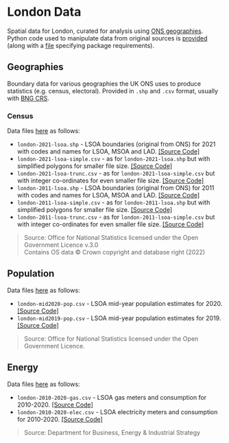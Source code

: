 # London Data
Spatial data for London, curated for analysis using [ONS geographies](https://www.ons.gov.uk/methodology/geography/ukgeographies). Python code used to manipulate data from original sources is [provided](https://github.com/jamesdamillington/london-data/tree/main/code) (along with a [file](https://github.com/jamesdamillington/london-data/blob/main/code/environment.yml) specifying package requirements).

## Geographies
Boundary data for various geographies the UK ONS uses to produce statistics (e.g. census, electoral). Provided in `.shp` and `.csv` format, usually with [BNG CRS](https://epsg.io/27700).

### Census
Data files [here](https://github.com/jamesdamillington/london-data/tree/main/data/geographies/census) as follows:
- `london-2021-lsoa.shp` - LSOA boundaries (original from ONS) for 2021 with codes and names for LSOA, MSOA and LAD. [[Source Code]](https://github.com/jamesdamillington/london-data/blob/main/code/london-census2021-geography.ipynb)   
- `london-2021-lsoa-simple.csv` - as for `london-2021-lsoa.shp` but with simplified polygons for smaller file size. [[Source Code]](https://github.com/jamesdamillington/london-data/blob/main/code/london-census2021-geography.ipynb)  
- `london-2021-lsoa-trunc.csv` - as for `london-2021-lsoa-simple.csv` but with integer co-ordinates for even smaller file size. [[Source Code]](https://github.com/jamesdamillington/london-data/blob/main/code/london-census2021-geography.ipynb)
- `london-2011-lsoa.shp` - LSOA boundaries (original from ONS) for 2011 with codes and names for LSOA, MSOA and LAD. [[Source Code]](https://github.com/jamesdamillington/london-data/blob/main/code/london-census2011-geography.ipynb)   
- `london-2011-lsoa-simple.csv` - as for `london-2011-lsoa.shp` but with simplified polygons for smaller file size. [[Source Code]](https://github.com/jamesdamillington/london-data/blob/main/code/london-census2011-geography.ipynb)  
- `london-2011-lsoa-trunc.csv` - as for `london-2011-lsoa-simple.csv` but with integer co-ordinates for even smaller file size. [[Source Code]](https://github.com/jamesdamillington/london-data/blob/main/code/london-census2011-geography.ipynb)

> Source: Office for National Statistics licensed under the Open Government Licence v.3.0  
Contains OS data © Crown copyright and database right (2022)

## Population
Data files [here](https://github.com/jamesdamillington/london-data/tree/main/data/population) as follows:
- `london-mid2020-pop.csv` - LSOA mid-year population estimates for 2020. [[Source Code]](https://github.com/jamesdamillington/london-data/blob/main/code/london-population-midyear-estimates.ipynb)
- `london-mid2019-pop.csv` - LSOA mid-year population estimates for 2019. [[Source Code]](https://github.com/jamesdamillington/london-data/blob/main/code/london-population-midyear-estimates.ipynb)

>Source: Office for National Statistics licensed under the Open Government Licence.

## Energy
Data files [here](https://github.com/jamesdamillington/london-data/tree/main/data/energy) as follows:
- `london-2010-2020-gas.csv` - LSOA gas meters and consumption for 2010-2020. [[Source Code]](https://github.com/jamesdamillington/london-data/blob/main/code/london-energy-2010-2020.ipynb)
- `london-2010-2020-elec.csv` - LSOA electricity meters and consumption for 2010-2020. [[Source Code]](https://github.com/jamesdamillington/london-data/blob/main/code/london-energy-2010-2020.ipynb)

>Source: Department for Business, Energy & Industrial Strategy
